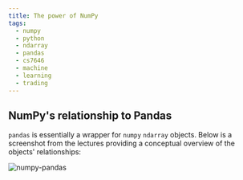 ```yaml
---
title: The power of NumPy
tags:
  - numpy
  - python
  - ndarray
  - pandas
  - cs7646
  - machine
  - learning
  - trading
---
```


## NumPy's relationship to Pandas

`pandas` is essentially a wrapper for `numpy` `ndarray` objects. Below is a screenshot from the
lectures providing a conceptual overview of the objects' relationships:

![numpy-pandas](numpy-pandas.png)
